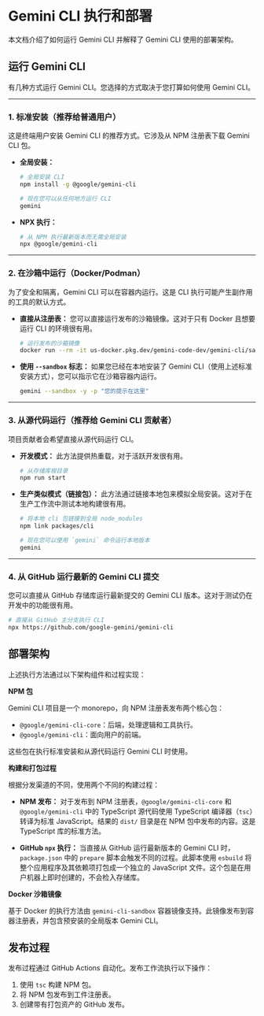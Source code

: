 # Gemini CLI 执行和部署

本文档介绍了如何运行 Gemini CLI 并解释了 Gemini CLI 使用的部署架构。

## 运行 Gemini CLI

有几种方式运行 Gemini CLI。您选择的方式取决于您打算如何使用 Gemini CLI。

---

### 1. 标准安装（推荐给普通用户）

这是终端用户安装 Gemini CLI 的推荐方式。它涉及从 NPM 注册表下载 Gemini CLI 包。

- **全局安装：**

  ```bash
  # 全局安装 CLI
  npm install -g @google/gemini-cli

  # 现在您可以从任何地方运行 CLI
  gemini
  ```

- **NPX 执行：**
  ```bash
  # 从 NPM 执行最新版本而无需全局安装
  npx @google/gemini-cli
  ```

---

### 2. 在沙箱中运行（Docker/Podman）

为了安全和隔离，Gemini CLI 可以在容器内运行。这是 CLI 执行可能产生副作用的工具的默认方式。

- **直接从注册表：**
  您可以直接运行发布的沙箱镜像。这对于只有 Docker 且想要运行 CLI 的环境很有用。
  ```bash
  # 运行发布的沙箱镜像
  docker run --rm -it us-docker.pkg.dev/gemini-code-dev/gemini-cli/sandbox:0.1.1
  ```
- **使用 `--sandbox` 标志：**
  如果您已经在本地安装了 Gemini CLI（使用上述标准安装方式），您可以指示它在沙箱容器内运行。
  ```bash
  gemini --sandbox -y -p "您的提示在这里"
  ```

---

### 3. 从源代码运行（推荐给 Gemini CLI 贡献者）

项目贡献者会希望直接从源代码运行 CLI。

- **开发模式：**
  此方法提供热重载，对于活跃开发很有用。
  ```bash
  # 从存储库根目录
  npm run start
  ```
- **生产类似模式（链接包）：**
  此方法通过链接本地包来模拟全局安装。这对于在生产工作流中测试本地构建很有用。

  ```bash
  # 将本地 cli 包链接到全局 node_modules
  npm link packages/cli

  # 现在您可以使用 `gemini` 命令运行本地版本
  gemini
  ```

---

### 4. 从 GitHub 运行最新的 Gemini CLI 提交

您可以直接从 GitHub 存储库运行最新提交的 Gemini CLI 版本。这对于测试仍在开发中的功能很有用。

```bash
# 直接从 GitHub 主分支执行 CLI
npx https://github.com/google-gemini/gemini-cli
```

## 部署架构

上述执行方法通过以下架构组件和过程实现：

**NPM 包**

Gemini CLI 项目是一个 monorepo，向 NPM 注册表发布两个核心包：

- `@google/gemini-cli-core`：后端，处理逻辑和工具执行。
- `@google/gemini-cli`：面向用户的前端。

这些包在执行标准安装和从源代码运行 Gemini CLI 时使用。

**构建和打包过程**

根据分发渠道的不同，使用两个不同的构建过程：

- **NPM 发布：** 对于发布到 NPM 注册表，`@google/gemini-cli-core` 和 `@google/gemini-cli` 中的 TypeScript 源代码使用 TypeScript 编译器（`tsc`）转译为标准 JavaScript。结果的 `dist/` 目录是在 NPM 包中发布的内容。这是 TypeScript 库的标准方法。

- **GitHub `npx` 执行：** 当直接从 GitHub 运行最新版本的 Gemini CLI 时，`package.json` 中的 `prepare` 脚本会触发不同的过程。此脚本使用 `esbuild` 将整个应用程序及其依赖项打包成一个独立的 JavaScript 文件。这个包是在用户机器上即时创建的，不会检入存储库。

**Docker 沙箱镜像**

基于 Docker 的执行方法由 `gemini-cli-sandbox` 容器镜像支持。此镜像发布到容器注册表，并包含预安装的全局版本 Gemini CLI。

## 发布过程

发布过程通过 GitHub Actions 自动化。发布工作流执行以下操作：

1. 使用 `tsc` 构建 NPM 包。
2. 将 NPM 包发布到工件注册表。
3. 创建带有打包资产的 GitHub 发布。 